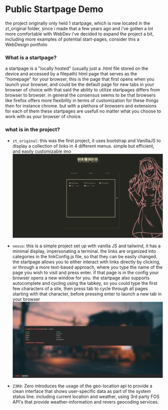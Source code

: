 # Public Startpage Demo

the project originally only held 1 startpage, which is now located in the zt_original folder, 
since i made that a few years ago and i've gotten a lot more comfortable with WebDev i've decided to expand
the project a bit, including more examples of potential start-pages, consider this a WebDesign portfolio

### What is a startpage?

a startpage is a "locally hosted" (usually just a .html file stored on the device and accessed by a filepath) 
html page that serves as the "homepage" for your browser, this is the page that
first opens when you launch your browser, and could be the default page for new tabs in your browser of choice
with that said the ability to utilize startpages differs from browser to browser. in general the consensus seems to be
that browsers like firefox offers more flexibility in terms of customization for these things then for instance chrome. 
but with a plethora of browsers and extensions for each of them these startpages are usefull no matter what you choose
to work with as your browser of choice.

### what is in the project?

* `zt_original`:
this was the first project, it uses bootstrap and VanillaJS to display a collection of links in 4 different menus. simple but efficient, and easily customizable imo 
![zt_original visualization](zt_original/first%20demo.gif)

* `nexus`:
this is a simple project set up with vanilla JS and tailwind, it has a minimal display, impersonating a terminal.
the links are organized into categories in the linkConfig.js file, so that they can be easily changed. the startpage allows you to either interact with links directly by clicking, or through a more text-based approach, where you type the name of the page you wish to visit and press enter. if that page is in the config your browser opens a new window for you. the startpage also supports autocomplete and cycling using the tabkey, so you could type the first few characters of a site, then press tab to cycle through all pages starting with that character, before pressing enter to launch a new tab in your browser
![nexus visualization](nexus/visual.png)

* `Z3R0`:
Zero introduces the usage of the geo-location api to provide a clean interface that shows user-specific
data as part of the system status line. including current location and weather, using 3rd party FOS API's
that provide weather-information and revers geocoding services.